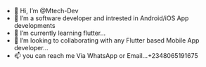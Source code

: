 - 👋 Hi, I’m @Mtech-Dev
- 👀 I’m a software developer and intrested in Android/iOS App developments 
- 🌱 I’m currently learning flutter...
- 💞️ I’m looking to collaborating with any Flutter based Mobile App developer...
- 📫 you can reach me Via WhatsApp or Email...+2348065191675

<!---
Mtech-Dev/Mtech-Dev is a ✨ special ✨ repository because its `README.md` (this file) appears on your GitHub profile.
--->
